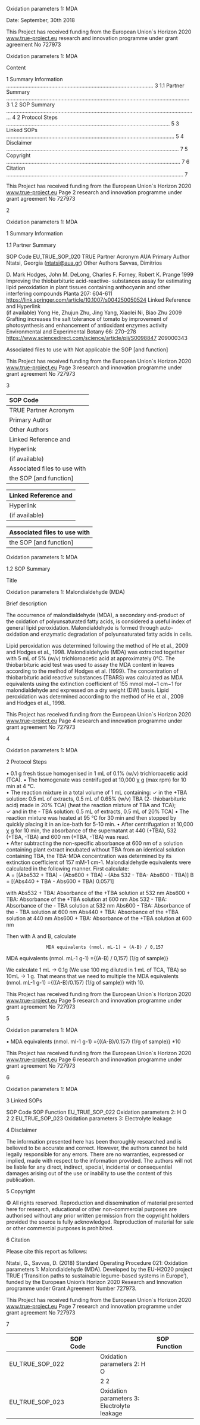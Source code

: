  
 
 
 
 
 
 
 
 
 
 
 
Oxidation parameters 1: MDA 
 
 
 
 
Date: September, 30th 2018 
 
 
 
 
 
This Project has received funding from the European Union´s Horizon 2020  www.true-project.eu 
research and innovation programme under grant agreement No 727973 
 
 

   
Oxidation parameters 1: MDA 
 
 
 
 
 
 
 
Content 
 
1 Summary Information .................................................................................................. 3 
1.1 Partner Summary .......................................................................................................................... 3 
1.2 SOP Summary ............................................................................................................................... 4 
2 Protocol Steps ............................................................................................................. 5 
3 Linked SOPs ................................................................................................................ 5 
4 Disclaimer ................................................................................................................... 7 
5 Copyright .................................................................................................................... 7 
6 Citation ...................................................................................................................... 7 
 
 
This Project has received funding from the European Union´s Horizon 2020  www.true-project.eu 
Page 2 
research and innovation programme under grant agreement No 727973 
 
 
2 

   
Oxidation parameters 1: MDA 
 
 
 
 
 
 
 
1 Summary Information 
 
1.1 Partner Summary 
 
SOP Code   EU_TRUE_SOP_020 
TRUE Partner Acronym  AUA 
Primary Author  Ntatsi, Georgia (ntatsi@aua.gr) 
Other Authors  Savvas, Dimitrios 
  
D. Mark Hodges, John M. DeLong, Charles F. Forney, Robert 
K. Prange 1999 Improving the thiobarbituric acid-reactive-
substances assay for estimating lipid peroxidation in plant 
tissues  containing  anthocyanin  and  other  interfering 
compounds Planta 207: 604-611 
https://link.springer.com/article/10.1007/s004250050524 
Linked Reference and 
Hyperlink   
(if available) 
Yong He, Zhujun Zhu, Jing Yang, Xiaolei Ni, Biao Zhu 2009 
Grafting  increases  the  salt  tolerance  of  tomato  by 
improvement  of  photosynthesis  and  enhancement  of 
antioxidant  enzymes  activity  Environmental  and 
Experimental Botany 66: 270–278  
https://www.sciencedirect.com/science/article/pii/S0098847
209000343 
 
Associated files to use with 
Not applicable 
the SOP [and function] 
 
 
 
 
 
 
 
 
 
This Project has received funding from the European Union´s Horizon 2020  www.true-project.eu 
Page 3 
research and innovation programme under grant agreement No 727973 
 
 
3 

| SOP Code                     |
|:-----------------------------|
| TRUE Partner Acronym         |
| Primary Author               |
| Other Authors                |
| Linked Reference and         |
| Hyperlink                    |
| (if available)               |
| Associated files to use with |
| the SOP [and function]       |

| Linked Reference and   |
|:-----------------------|
| Hyperlink              |
| (if available)         |

| Associated files to use with   |
|:-------------------------------|
| the SOP [and function]         |

   
Oxidation parameters 1: MDA 
 
 
 
 
 
 
 
1.2 SOP Summary 
 
Title  
 
 
Oxidation parameters 1: Malondialdehyde (MDA) 
 
 
Brief description  
 
 
The occurrence of malondialdehyde (MDA), a secondary end-product of the oxidation of 
polyunsaturated fatty acids, is considered a useful index of general lipid peroxidation. 
Malondialdehyde  is  formed  through  auto-oxidation  and  enzymatic  degradation  of 
polyunsaturated fatty acids in cells. 
 
Lipid peroxidation was determined following the method of He et al., 2009 and Hodges et 
al.,  1998.    Malondialdehyde  (MDA)  was  extracted  together  with  5  mL  of  5%  (w/v) 
trichloroacetic acid at approximately 0°C. The thiobarbituric acid test was used to assay 
the  MDA  content  in  leaves  according  to  the  method  of  Hodges  et  al.  (1999).  The 
concentration of thiobarbituric acid reactive substances (TBARS) was calculated as MDA 
equivalents using the extinction coefficient of 155 mmol mol−1 cm−1 for malondialdehyde 
and expressed on a dry weight (DW) basis. Lipid peroxidation was determined according to 
the method of He et al., 2009 and Hodges et al., 1998. 
 
 
 
 
 
 
 
 
 
 
 
 
 
 
 
 
 
 
 
 
 
 
This Project has received funding from the European Union´s Horizon 2020  www.true-project.eu 
Page 4 
research and innovation programme under grant agreement No 727973 
 
 
4 

   
Oxidation parameters 1: MDA 
 
 
 
 
 
 
 
 
 
 
2 Protocol Steps  
 
•  0.1 g fresh tissue homogenised in 1 mL of 0.1% (w/v) trichloroacetic acid (TCA). 
•  The homogenate was centrifuged at 10,000 χ g (max rpm) for 10 min at 4 °C.  
•  The reaction mixture in a total volume of 1 mL containing: 
✓  in  the  +TBA  solution:  0.5  mL  of  extracts,  0.5  mL  of  0.65%  (w/v)  TBA  (2-
thiobarbituric acid) made in 20% TCA) (heat the reaction mixture of TBA and TCA);  
✓  and in the - TBA solution: 0.5 mL of extracts, 0.5 mL of 20% TCA) 
•  The reaction mixture was heated at 95 °C for 30 min and then stopped by quickly placing 
it in an ice-bath for 5-10 min. 
•  After centrifugation at 10,000 χ g for 10 min, the absorbance of the supernatant at 440 
(+TBA), 532 (+TBA, -TBA) and 600 nm (+TBA, -TBA) was read.  
•  After subtracting the non-specific absorbance at 600 nm of a solution containing plant 
extract incubated without TBA from an identical solution containing TBA, the TBA-MDA 
concentration was determined by its extinction coefficient of 157 mM-1 cm-1. 
Malondialdehyde equivalents were calculated in the following manner. First calculate:  
A = [(Abs532 + TBA) - (Abs600 + TBA) - (Abs 532 - TBA- Abs600 - TBA)] 
            B = [(Abs440 + TBA - Abs600 + TBA) 0.0571] 
 
with   Abs532 + TBA: Absorbance of the +TBA solution at 532 nm 
     Abs600 + TBA: Absorbance of the +TBA solution at 600 nm 
     Abs 532 - TBA: Absorbance of the - TBA solution at 532 nm 
     Abs600 - TBA: Absorbance of the - TBA solution at 600 nm 
     Abs440 + TBA: Absorbance of the +TBA solution at 440 nm 
          Abs600 + TBA:  Absorbance of the +TBA solution at 600 nm 
 
Then with A and B, calculate 
 
                   MDA equivalents (nmol. mL-1) = (A-B) / 0,157 
MDA equivalents (nmol. mL-1 g-1) ={(A-B) / 0,157) (1/g of sample)} 
 
We calculate 1 mL → 0.1g (We use 100 mg diluted in 1 mL of TCA, TBA) so 10mL → 1 g. That means 
that we need to multiple the MDA equivalents (nmol. mL-1 g-1) ={((A-B)/0.157) (1/g of sample)} with 
10. 
 
This Project has received funding from the European Union´s Horizon 2020  www.true-project.eu 
Page 5 
research and innovation programme under grant agreement No 727973 
 
 
5 

   
Oxidation parameters 1: MDA 
 
 
 
 
 
 
 
•  MDA equivalents (nmol. ml-1 g-1) ={((A-B)/0.157) (1/g of sample)} *10 
 
This Project has received funding from the European Union´s Horizon 2020  www.true-project.eu 
Page 6 
research and innovation programme under grant agreement No 727973 
 
 
6 

   
Oxidation parameters 1: MDA 
 
 
 
 
 
 
 
3 Linked SOPs 
   
SOP Code  SOP Function 
EU_TRUE_SOP_022  Oxidation parameters 2: H O  
2 2
EU_TRUE_SOP_023  Oxidation parameters 3: Electrolyte leakage 
 
4 Disclaimer 
 
The information presented here has been thoroughly researched and is believed to be accurate and 
correct.  However, the authors cannot be held legally responsible for any errors. There are no 
warranties, expressed or implied, made with respect to the information provided.  The authors will 
not be liable for any direct, indirect, special, incidental or consequential damages arising out of the 
use or inability to use the content of this publication.  
 
5 Copyright 
 
© All rights reserved.  Reproduction and dissemination of material presented here for research, 
educational or other non-commercial purposes are authorised without any prior written permission 
from the copyright holders provided the source is fully acknowledged.  Reproduction of material for 
sale or other commercial purposes is prohibited. 
 
6 Citation 
 
Please cite this report as follows:  
 
Ntatsi,  G.,  Savvas,  D.  (2018)  Standard  Operating  Procedure  021:  Oxidation  parameters  1: 
Malondialdehyde (MDA). Developed by the EU-H2020 project TRUE (‘Transition paths to sustainable 
legume-based systems in Europe’), funded by the European Union’s Horizon 2020 Research and 
Innovation programme under Grant Agreement Number 727973. 
 
 
 
 
This Project has received funding from the European Union´s Horizon 2020  www.true-project.eu 
Page 7 
research and innovation programme under grant agreement No 727973 
 
 
7 

|                 | SOP Code   |    |                                             | SOP Function   |    |
|:----------------|:-----------|:---|:--------------------------------------------|:---------------|:---|
| EU_TRUE_SOP_022 |            |    | Oxidation parameters 2: H O                 |                |    |
|                 |            |    | 2 2                                         |                |    |
| EU_TRUE_SOP_023 |            |    | Oxidation parameters 3: Electrolyte leakage |                |    |
